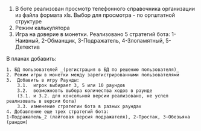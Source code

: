 1.  В боте реализован просмотр телефонного справочника организации из файла формата xls.
    Выбор для просмотра - по оргштатной структуре
2.  Режим калькулятора
3.  Игра на доверие в монетки.
    Реализовано 5 стратегий бота: 1-Наивный, 2-Обманщик, 3-Подражатель, 4-Злопамятный, 5- Детектив

В планах добавить:

    1. БД пользователей _(регистрация в БД по решению пользователя)_
    2. Режим игры в монетки между зарегистрированными пользователями
    3.  Добавить в игру Раунды:
        3.1.  игрок выбирает 3, 5 или 10 раундов
        3.2.  возможновть выбора количества ходов в раунде
        (3.1. и 3.2. для консольной версии реализовано, не успел реализовать в версии бота)
        3.3. изменение стратегии бота в разных раундах
    4. Добавление еще трех стратегий бота:
    1-Подражатель_2 (лайтовая версия подражателя), 2-Простак, 3-Обезьяна (рандом)